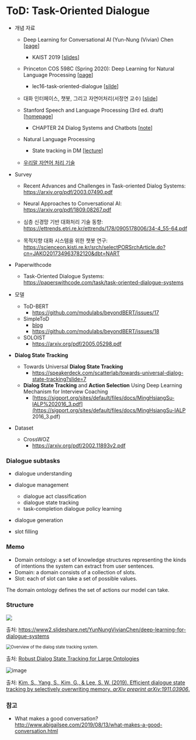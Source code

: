 # ToD: Task-Oriented Dialogue

* 개념 자료

  * Deep Learning for Conversational AI  (Yun-Nung (Vivian) Chen [[page](https://sites.google.com/view/deepdial/)]

    * KAIST 2019 [[slides](https://www.google.com/url?q=https%3A%2F%2Fwww.csie.ntu.edu.tw%2F~yvchen%2Fdoc%2FKAIST19_Tutorial.pdf&sa=D&sntz=1&usg=AFQjCNE-mhpNtD_oMI5UZymRo5rX41_9Hw)] 

  * Princeton COS 598C (Spring 2020): Deep Learning for Natural Language Processing [[page](https://www.cs.princeton.edu/courses/archive/spring20/cos598C/lec16-task-oriented-dialogue)] 

    * lec16-task-oriented-dialogue [[silde](https://www.cs.princeton.edu/courses/archive/spring20/cos598C/lectures/lec16-task-oriented-dialogue.pdf)]

  * 대화 인터페이스, 챗봇, 그리고 자연어처리(서정연 교수) [[slide](https://sigai.or.kr/workshop/AI-for-everyone/2017/slides/대화-인터페이스-구현에-관련된-자연어-처리와-인공지능-기술-이야기.pdf)]

  * Stanford  Speech and Language Processing (3rd ed. draft) [[homepage](https://web.stanford.edu/~jurafsky/slp3/)]

    * CHAPTER 24 Dialog Systems and Chatbots [[note](https://web.stanford.edu/~jurafsky/slp3/24.pdf)]

  * Natural Language Processing 

    * State tracking in DM [[lecture](https://www.coursera.org/lecture/language-processing/state-tracking-in-dm-s9zRt)]
  
  * [우리말 자연어 처리 기술](https://www.korean.go.kr/nkview/nklife/2017_4/27_0404.pdf)
    

* Survey

  * Recent Advances and Challenges in Task-oriented Dialog Systems: https://arxiv.org/pdf/2003.07490.pdf

  * Neural Approaches to Conversational AI: https://arxiv.org/pdf/1809.08267.pdf

  * 심층 신경망 기반 대화처리 기술 동향: https://ettrends.etri.re.kr/ettrends/178/0905178006/34-4_55-64.pdf

  * 목적지향 대화 시스템을 위한 챗봇 연구: https://scienceon.kisti.re.kr/srch/selectPORSrchArticle.do?cn=JAKO201734963782120&dbt=NART

    

* Paperwithcode

  * Task-Oriented Dialogue Systems: https://paperswithcode.com/task/task-oriented-dialogue-systems

  

* 모델

  * ToD-BERT
    * https://github.com/modulabs/beyondBERT/issues/17
  * SimpleToD
    * [blog](https://blog.einstein.ai/simpletod/)
    * https://github.com/modulabs/beyondBERT/issues/18 
  * SOLOIST
    * https://arxiv.org/pdf/2005.05298.pdf

* **Dialog State Tracking**

  * Towards Universal **Dialog State Tracking**
    * https://speakerdeck.com/scatterlab/towards-universal-dialog-state-tracking?slide=7
  * **Dialog State Tracking** and **Action Selection** Using Deep Learning Mechanism for Interview Coaching
    * [https://sigport.org/sites/default/files/docs/MingHsiangSu-IALP%202016_3.pdf](https://sigport.org/sites/default/files/docs/MingHsiangSu-IALP 2016_3.pdf)

* Dataset

  * CrossWOZ
    * https://arxiv.org/pdf/2002.11893v2.pdf




### Dialogue subtasks

* dialogue understanding
* dialogue management
  * dialogue act classification
  * dialogue state tracking
  * task-completion dialogue policy learning
* dialogue generation

* slot filling



### Memo


* Domain ontology: a set of knowledge structures representing the kinds of intentions the system can extract from user sentences. 
* Domain: a domain consists of a collection of slots. 
* Slot: each of slot can take a set of possible values.

The domain ontology defines the set of actions our model can take.



### Structure

<img src="https://image.slidesharecdn.com/170428hkust-170430013715/95/deep-learning-for-dialogue-systems-12-638.jpg?cb=1493516273">

출처: https://www2.slideshare.net/YunNungVivianChen/deep-learning-for-dialogue-systems

<img src="https://www.researchgate.net/profile/Trung_Bui/publication/302567766/figure/fig1/AS:360041279442952@1462851938643/Overview-of-the-dialog-state-tracking-system.png" alt="Overview of the dialog state tracking system.  " style="zoom: 80%;" />

출처: [Robust Dialog State Tracking for Large Ontologies](https://www.researchgate.net/publication/302567766_Robust_Dialog_State_Tracking_for_Large_Ontologies)


![image](https://user-images.githubusercontent.com/65707664/99775648-f99c1300-2b52-11eb-84bf-dddd18068d2a.png)

출처: [Kim, S., Yang, S., Kim, G., & Lee, S. W. (2019). Efficient dialogue state tracking by selectively overwriting memory. *arXiv preprint arXiv:1911.03906*.](https://arxiv.org/pdf/1911.03906.pdf)


### 참고
- What makes a good conversation? http://www.abigailsee.com/2019/08/13/what-makes-a-good-conversation.html
